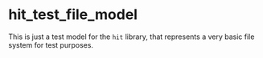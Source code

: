 # hit_test_file_model

This is just a test model for the `hit` library, that represents a very basic file system for test purposes.
